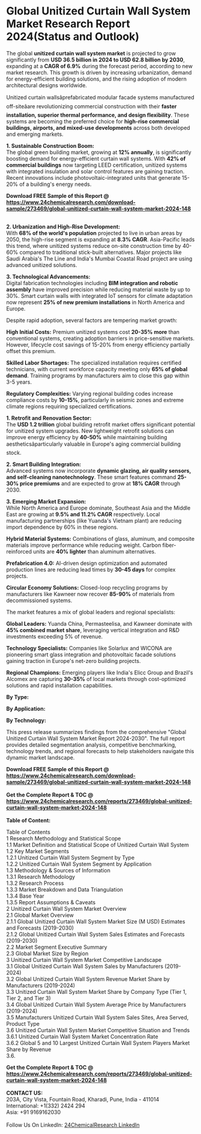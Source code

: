 <h1>Global Unitized Curtain Wall System Market Research Report 2024(Status and Outlook)</h1><p>The global <strong>unitized curtain wall system market</strong> is projected to grow significantly from <strong>USD 36.5 billion in 2024 to USD 62.8 billion by 2030</strong>, expanding at a <strong>CAGR of 6.9%</strong> during the forecast period, according to new market research. This growth is driven by increasing urbanization, demand for energy-efficient building solutions, and the rising adoption of modern architectural designs worldwide.</p><p>Unitized curtain wallsâprefabricated modular facade systems manufactured off-siteâare revolutionizing commercial construction with their <strong>faster installation, superior thermal performance, and design flexibility</strong>. These systems are becoming the preferred choice for <strong>high-rise commercial buildings, airports, and mixed-use developments</strong> across both developed and emerging markets.</p><p><strong>1. Sustainable Construction Boom:</strong><br>
The global green building market, growing at <strong>12% annually</strong>, is significantly boosting demand for energy-efficient curtain wall systems. With <strong>42% of commercial buildings</strong> now targeting LEED certification, unitized systems with integrated insulation and solar control features are gaining traction. Recent innovations include photovoltaic-integrated units that generate 15-20% of a building's energy needs.</p><div><b>Download FREE Sample of this Report @ 
            <a href="https://www.24chemicalresearch.com/download-sample/273469/global-unitized-curtain-wall-system-market-2024-148">
            https://www.24chemicalresearch.com/download-sample/273469/global-unitized-curtain-wall-system-market-2024-148</a></b></div><br><p><strong>2. Urbanization and High-Rise Development:</strong><br>
With <strong>68% of the world's population</strong> projected to live in urban areas by 2050, the high-rise segment is expanding at <strong>8.3% CAGR</strong>. Asia-Pacific leads this trend, where unitized systems reduce on-site construction time by 40-60% compared to traditional stick-built alternatives. Major projects like Saudi Arabia's The Line and India's Mumbai Coastal Road project are using advanced unitized solutions.</p><p><strong>3. Technological Advancements:</strong><br>
Digital fabrication technologies including <strong>BIM integration and robotic assembly</strong> have improved precision while reducing material waste by up to 30%. Smart curtain walls with integrated IoT sensors for climate adaptation now represent <strong>25% of new premium installations</strong> in North America and Europe.</p><p>Despite rapid adoption, several factors are tempering market growth:</p><p><strong>High Initial Costs:</strong> Premium unitized systems cost <strong>20-35% more</strong> than conventional systems, creating adoption barriers in price-sensitive markets. However, lifecycle cost savings of 15-20% from energy efficiency partially offset this premium.</p><p><strong>Skilled Labor Shortages:</strong> The specialized installation requires certified technicians, with current workforce capacity meeting only <strong>65% of global demand</strong>. Training programs by manufacturers aim to close this gap within 3-5 years.</p><p><strong>Regulatory Complexities:</strong> Varying regional building codes increase compliance costs by <strong>10-15%</strong>, particularly in seismic zones and extreme climate regions requiring specialized certifications.</p><p><strong>1. Retrofit and Renovation Sector:</strong><br>
The <strong>USD 1.2 trillion</strong> global building retrofit market offers significant potential for unitized system upgrades. New lightweight retrofit solutions can improve energy efficiency by <strong>40-50%</strong> while maintaining building aestheticsâparticularly valuable in Europe's aging commercial building stock.</p><p><strong>2. Smart Building Integration:</strong><br>
Advanced systems now incorporate <strong>dynamic glazing, air quality sensors, and self-cleaning nanotechnology</strong>. These smart features command <strong>25-30% price premiums</strong> and are expected to grow at <strong>18% CAGR</strong> through 2030.</p><p><strong>3. Emerging Market Expansion:</strong><br>
While North America and Europe dominate, Southeast Asia and the Middle East are growing at <strong>9.5% and 11.2% CAGR</strong> respectively. Local manufacturing partnerships (like Yuanda's Vietnam plant) are reducing import dependence by 60% in these regions.</p><p><strong>Hybrid Material Systems:</strong> Combinations of glass, aluminum, and composite materials improve performance while reducing weight. Carbon fiber-reinforced units are <strong>40% lighter</strong> than aluminum alternatives.</p><p><strong>Prefabrication 4.0:</strong> AI-driven design optimization and automated production lines are reducing lead times by <strong>30-45 days</strong> for complex projects.</p><p><strong>Circular Economy Solutions:</strong> Closed-loop recycling programs by manufacturers like Kawneer now recover <strong>85-90%</strong> of materials from decommissioned systems.</p><p>The market features a mix of global leaders and regional specialists:</p><p><strong>Global Leaders:</strong> Yuanda China, Permasteelisa, and Kawneer dominate with <strong>45% combined market share</strong>, leveraging vertical integration and R&amp;D investments exceeding 5% of revenue.</p><p><strong>Technology Specialists:</strong> Companies like Solarlux and WICONA are pioneering smart glass integration and photovoltaic facade solutions gaining traction in Europe's net-zero building projects.</p><p><strong>Regional Champions:</strong> Emerging players like India's Elicc Group and Brazil's Alcomex are capturing <strong>30-35%</strong> of local markets through cost-optimized solutions and rapid installation capabilities.</p><p><strong>By Type:</strong></p><p><strong>By Application:</strong></p><p><strong>By Technology:</strong></p><p>This press release summarizes findings from the comprehensive "Global Unitized Curtain Wall System Market Report 2024-2030". The full report provides detailed segmentation analysis, competitive benchmarking, technology trends, and regional forecasts to help stakeholders navigate this dynamic market landscape.</p><div><b>Download FREE Sample of this Report @ 
            <a href="https://www.24chemicalresearch.com/download-sample/273469/global-unitized-curtain-wall-system-market-2024-148">
            https://www.24chemicalresearch.com/download-sample/273469/global-unitized-curtain-wall-system-market-2024-148</a></b></div><br><div><b>Get the Complete Report & TOC @ 
            <a href="https://www.24chemicalresearch.com/reports/273469/global-unitized-curtain-wall-system-market-2024-148">
            https://www.24chemicalresearch.com/reports/273469/global-unitized-curtain-wall-system-market-2024-148</a></b></div><br>
            <b>Table of Content:</b><p>Table of Contents<br />
1 Research Methodology and Statistical Scope<br />
1.1 Market Definition and Statistical Scope of Unitized Curtain Wall System<br />
1.2 Key Market Segments<br />
1.2.1 Unitized Curtain Wall System Segment by Type<br />
1.2.2 Unitized Curtain Wall System Segment by Application<br />
1.3 Methodology & Sources of Information<br />
1.3.1 Research Methodology<br />
1.3.2 Research Process<br />
1.3.3 Market Breakdown and Data Triangulation<br />
1.3.4 Base Year<br />
1.3.5 Report Assumptions & Caveats<br />
2 Unitized Curtain Wall System Market Overview<br />
2.1 Global Market Overview<br />
2.1.1 Global Unitized Curtain Wall System Market Size (M USD) Estimates and Forecasts (2019-2030)<br />
2.1.2 Global Unitized Curtain Wall System Sales Estimates and Forecasts (2019-2030)<br />
2.2 Market Segment Executive Summary<br />
2.3 Global Market Size by Region<br />
3 Unitized Curtain Wall System Market Competitive Landscape<br />
3.1 Global Unitized Curtain Wall System Sales by Manufacturers (2019-2024)<br />
3.2 Global Unitized Curtain Wall System Revenue Market Share by Manufacturers (2019-2024)<br />
3.3 Unitized Curtain Wall System Market Share by Company Type (Tier 1, Tier 2, and Tier 3)<br />
3.4 Global Unitized Curtain Wall System Average Price by Manufacturers (2019-2024)<br />
3.5 Manufacturers Unitized Curtain Wall System Sales Sites, Area Served, Product Type<br />
3.6 Unitized Curtain Wall System Market Competitive Situation and Trends<br />
3.6.1 Unitized Curtain Wall System Market Concentration Rate<br />
3.6.2 Global 5 and 10 Largest Unitized Curtain Wall System Players Market Share by Revenue<br />
3.6.</p><div><b>Get the Complete Report & TOC @ 
            <a href="https://www.24chemicalresearch.com/reports/273469/global-unitized-curtain-wall-system-market-2024-148">
            https://www.24chemicalresearch.com/reports/273469/global-unitized-curtain-wall-system-market-2024-148</a></b></div><br><b>CONTACT US:</b><br>
            203A, City Vista, Fountain Road, Kharadi, Pune, India - 411014<br>
            International: +1(332) 2424 294<br>
            Asia: +91 9169162030 <br><br>
            Follow Us On LinkedIn: <a href="https://www.linkedin.com/company/24chemicalresearch/">24ChemicalResearch LinkedIn</a>